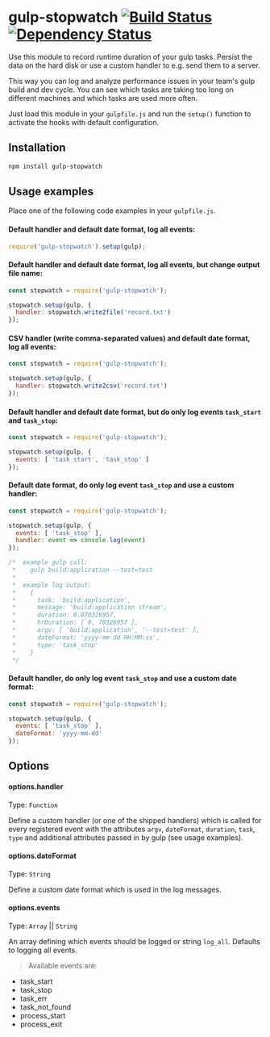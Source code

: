 # gulp-stopwatch [![Build Status](https://travis-ci.org/silkimen/gulp-stopwatch.svg?branch=master)](https://travis-ci.org/silkimen/gulp-stopwatch) [![Dependency Status](https://david-dm.org/silkimen/gulp-stopwatch.svg)](https://david-dm.org/silkimen/gulp-stopwatch)


Use this module to record runtime duration of your gulp tasks. Persist the data on the hard disk or use a custom handler to e.g. send them to a server.

This way you can log and analyze performance issues in your team's gulp build and dev cycle. You can see which tasks are taking too long on different machines and which tasks are used more often.

Just load this module in your `gulpfile.js` and run the `setup()` function to activate the hooks with default configuration.

## Installation
```bash
npm install gulp-stopwatch
```

## Usage examples

Place one of the following code examples in your `gulpfile.js`.

#### Default handler and default date format, log all events:
```js
require('gulp-stopwatch').setup(gulp);
```

#### Default handler and default date format, log all events, but change output file name:
```js
const stopwatch = require('gulp-stopwatch');

stopwatch.setup(gulp, {
  handler: stopwatch.write2file('record.txt')
});
```

#### CSV handler (write comma-separated values) and default date format, log all events:
```js
const stopwatch = require('gulp-stopwatch');

stopwatch.setup(gulp, {
  handler: stopwatch.write2csv('record.txt')
});
```

#### Default handler and default date format, but do only log events `task_start` and `task_stop`:
```js
const stopwatch = require('gulp-stopwatch');

stopwatch.setup(gulp, {
  events: [ 'task_start', 'task_stop' ]
});
```

#### Default date format, do only log event `task_stop` and use a custom handler:
```js
const stopwatch = require('gulp-stopwatch');

stopwatch.setup(gulp, {
  events: [ 'task_stop' ],
  handler: event => console.log(event)
});

/*  example gulp call:
 *    gulp build:application --test=test
 *
 *  example log output:
 *    {
 *      task: 'build:application',
 *      message: 'build:application stream',
 *      duration: 0.070326957,
 *      hrDuration: [ 0, 70326957 ],
 *      argv: [ 'build:application', '--test=test' ],
 *      dateFormat: 'yyyy-mm-dd HH:MM:ss',
 *      type: 'task_stop'
 *    }
 */
```

#### Default handler, do only log event `task_stop` and use a custom date format:
```js
const stopwatch = require('gulp-stopwatch');

stopwatch.setup(gulp, {
  events: [ 'task_stop' ],
  dateFormat: 'yyyy-mm-dd'
});
```

## Options

#### options.handler
Type: `Function`

Define a custom handler (or one of the shipped handlers) which is called for every registered event with the attributes `argv`, `dateFormat`, `duration`, `task`, `type` and additional attributes passed in by gulp (see usage examples).

#### options.dateFormat
Type: `String`

Define a custom date format which is used in the log messages.

#### options.events
Type: `Array` || `String`

An array defining which events should be logged or string `log_all`. Defaults to logging all events.

> Available events are:
* task_start
* task_stop
* task_err
* task_not_found
* process_start
* process_exit
